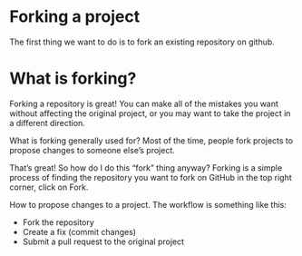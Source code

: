 # Forking a project

The first thing we want to do is to fork an existing repository on github. 

# What is forking?

Forking a repository is great! You can make all of the mistakes you want without affecting the original project, or you may want to take the project in a different direction.

What is forking generally used for? Most of the time, people fork projects to propose changes to someone else’s project.

That’s great! So how do I do this “fork” thing anyway? Forking is a simple process of finding the repository you want to fork on GitHub in the top right corner, click on Fork.

How to propose changes to a project. The workflow is something like this:

- Fork the repository
- Create a fix (commit changes)
- Submit a pull request to the original project
